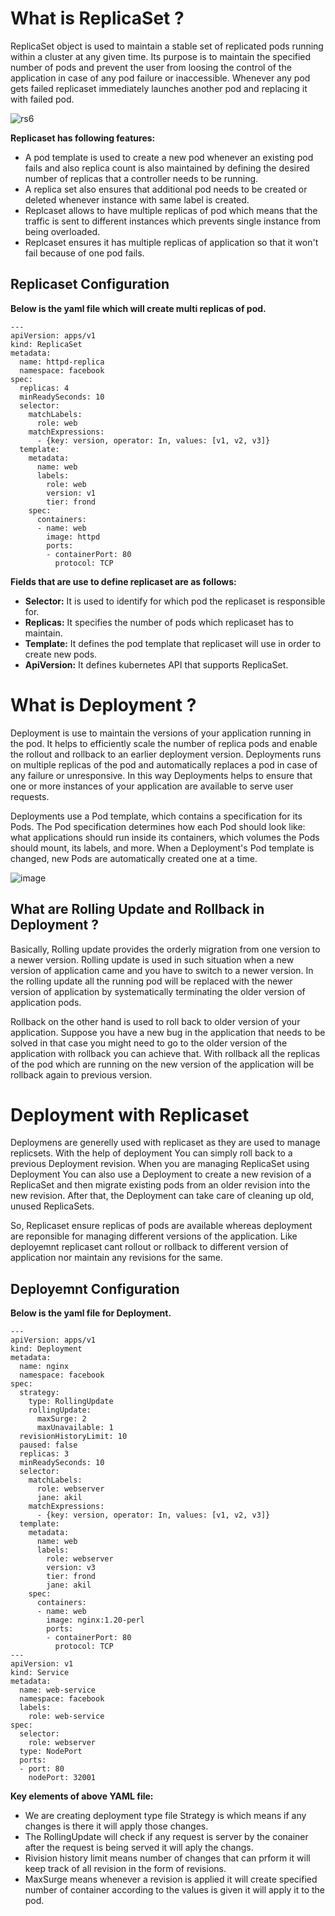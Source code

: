 # What is ReplicaSet ?

ReplicaSet object is used to maintain a stable set of replicated pods running within a cluster at any given time. Its purpose is to maintain the specified number of pods and prevent the user from loosing the control of the application in case of any pod failure or inaccessible. Whenever any pod gets failed replicaset immediately launches another pod and replacing it with failed pod.

![rs6](https://user-images.githubusercontent.com/69069614/197348646-c191b79d-9e02-43c8-beab-4b33b6b8566e.png)

**Replicaset has following features:**
- A pod template is used to create a new pod whenever an existing pod fails and also replica count is also maintained by defining the desired number of replicas that a controller needs to be running.
- A replica set also ensures that additional pod needs to be created or deleted whenever instance with same label is created.
- Replcaset allows to have multiple replicas of pod which means that the traffic is sent to different instances which prevents single instance from being overloaded.
- Replcaset ensures it has multiple replicas of application so that it won't fail because of one pod fails.

## Replicaset Configuration

**Below is the yaml file which will create multi replicas of pod.**

```
---
apiVersion: apps/v1
kind: ReplicaSet
metadata:
  name: httpd-replica
  namespace: facebook
spec:
  replicas: 4
  minReadySeconds: 10
  selector:
    matchLabels:
      role: web
    matchExpressions:
      - {key: version, operator: In, values: [v1, v2, v3]}
  template:
    metadata:
      name: web
      labels:
        role: web
        version: v1
        tier: frond
    spec:
      containers:
      - name: web
        image: httpd
        ports:
        - containerPort: 80
          protocol: TCP
```

**Fields that are use to define replicaset are as follows:**

- **Selector:** It is used to identify for which pod the replicaset is responsible for.
- **Replicas:** It specifies the number of pods which replicaset has to maintain.
- **Template:** It defines the pod template that replicaset will use in order to create new pods.
- **ApiVersion:** It defines kubernetes API that supports ReplicaSet.

# What is Deployment ?
Deployment is use to maintain the versions of your application running in the pod. It helps to efficiently scale the number of replica pods and enable the rollout and rollback to an earlier deployment version. Deployments runs on multiple replicas of the pod and automatically replaces a pod in case of any failure or unresponsive. In this way Deployments helps to ensure that one or more instances of your application are available to serve user requests. 

Deployments use a Pod template, which contains a specification for its Pods. The Pod specification determines how each Pod should look like: what applications should run inside its containers, which volumes the Pods should mount, its labels, and more. When a Deployment's Pod template is changed, new Pods are automatically created one at a time.

![image](https://user-images.githubusercontent.com/69069614/197216181-fb953a23-60f9-4131-8392-2c7818fb6134.png)

## What are Rolling Update and Rollback in Deployment ?

Basically, Rolling update provides the orderly migration from one version to a newer version. Rolling update is used in such situation when a new version of application came and you have to switch to a newer version. In the rolling update all the running pod will be replaced with the newer version of application by systematically terminating the older version of application pods.

Rollback on the other hand is used to roll back to older version of your application. Suppose you have a new bug in the application that needs to be solved in that case you might need to go to the older version of the application with rollback you can achieve that. With rollback all the replicas of the pod which are running on the new version of the application will be rollback again to previous version.

# Deployment with Replicaset

Deploymens are generelly used with replicaset as they are used to manage replicsets. With the help of deployment You can simply roll back to a previous Deployment revision. When you are managing ReplicaSet using Deployment You can also use a Deployment to create a new revision of a ReplicaSet and then migrate existing pods from an older revision into the new revision. After that, the Deployment can take care of cleaning up old, unused ReplicaSets.

So, Replicaset ensure replicas of pods are available whereas deployment are reponsible for managing different versions of the application. Like deployemnt replicaset cant rollout or rollback to different version of application nor maintain any revisions for the same.

## Deployemnt Configuration

**Below is the yaml file for Deployment.**

```
---
apiVersion: apps/v1
kind: Deployment
metadata:
  name: nginx
  namespace: facebook
spec:
  strategy:
    type: RollingUpdate
    rollingUpdate:
      maxSurge: 2
      maxUnavailable: 1
  revisionHistoryLimit: 10
  paused: false
  replicas: 3
  minReadySeconds: 10
  selector:
    matchLabels:
      role: webserver
      jane: akil
    matchExpressions:
      - {key: version, operator: In, values: [v1, v2, v3]}
  template:
    metadata:
      name: web
      labels:
        role: webserver
        version: v3
        tier: frond
        jane: akil
    spec:
      containers:
      - name: web
        image: nginx:1.20-perl
        ports:
        - containerPort: 80
          protocol: TCP
---
apiVersion: v1
kind: Service
metadata:
  name: web-service
  namespace: facebook
  labels:
    role: web-service
spec:
  selector:
    role: webserver
  type: NodePort
  ports:
  - port: 80
    nodePort: 32001
```

**Key elements of above YAML file:**

- We are creating deployment type file Strategy is which means if any changes is there it will apply those changes.
- The RollingUpdate will check if any request is server by the conainer after the request is being served it will aply the changs.
- Rivision history limit means number of changes that can prform it will keep track of all revision in the form of revisions.
- MaxSurge means whenever a revision is applied it will create specified number of container according to the values is given it will apply it to the pod.

